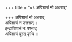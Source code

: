 +++
title = "०८ अपिशाचं नो अधराद्"

+++
अपिशाचं नो अधराद्  
अपिशाचं न उत्तरात् ।  
इन्द्रापिशाचं नः पश्चाद्  
अपिशाचं पुरस् कृधि ॥